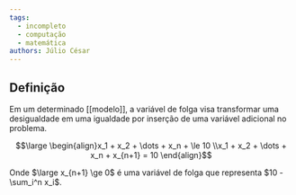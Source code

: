 ```yaml
---
tags:
  - incompleto
  - computação
  - matemática
authors: Júlio César
---
```

## Definição

Em um determinado [[modelo]], a variável de folga visa transformar uma desigualdade em uma igualdade por inserção de uma variável adicional no problema.

$$\large \begin{align}x_1 + x_2 + \dots + x_n + \le 10 \\x_1 + x_2 + \dots + x_n + x_{n+1} = 10 \end{align}$$

Onde $\large x_{n+1} \ge 0$ é uma variável de folga que representa $10 -  \sum_i^n x_i$.